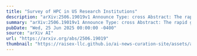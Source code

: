 ```yaml
---
title: "Survey of HPC in US Research Institutions"
description: "arXiv:2506.19019v1 Announce Type: cross Abstract: The rapid growth of AI, data-intensive science, and digital twin technologies has driven an unprecedented demand for high-performance computing (HPC) across the research ecosystem. While national laboratories and industrial hyperscalers have invested heavily in exascale and GPU-centric architectures, university-operated HPC systems remain comparatively under-resourced. This survey presents a comprehensive assessment of the HPC landscape across U.S. universities, benchmarking their capabilities against Department of Energy (DOE) leadership-class systems and industrial AI infrastructures. We examine over 50 premier research institutions, analyzing compute capacity, architectural design, governance models, and energy efficiency. Our findings reveal that university clusters, though vital for academic research, exhibit significantly lower growth trajectories (CAGR $approx$ 18%) than their national ($approx$ 43%) and industrial ($approx$ 78%) counterparts. The increasing skew toward GPU-dense AI workloads has widened the capability gap, highlighting the need for federated computing, idle-GPU harvesting, and cost-sharing models. We also identify emerging paradigms, such as decentralized reinforcement learning, as promising opportunities for democratizing AI training within campus environments. Ultimately, this work provides actionable insights for academic leaders, funding agencies, and technology partners to ensure more equitable and sustainable HPC access in support of national research priorities."
summary: "arXiv:2506.19019v1 Announce Type: cross Abstract: The rapid growth of AI, data-intensive science, and digital twin technologies has driven an unprecedented demand for high-performance computing (HPC) across the research ecosystem. While national laboratories and industrial hyperscalers have invested heavily in exascale and GPU-centric architectures, university-operated HPC systems remain comparatively under-resourced. This survey presents a comprehensive assessment of the HPC landscape across U.S. universities, benchmarking their capabilities against Department of Energy (DOE) leadership-class systems and industrial AI infrastructures. We examine over 50 premier research institutions, analyzing compute capacity, architectural design, governance models, and energy efficiency. Our findings reveal that university clusters, though vital for academic research, exhibit significantly lower growth trajectories (CAGR $approx$ 18%) than their national ($approx$ 43%) and industrial ($approx$ 78%) counterparts. The increasing skew toward GPU-dense AI workloads has widened the capability gap, highlighting the need for federated computing, idle-GPU harvesting, and cost-sharing models. We also identify emerging paradigms, such as decentralized reinforcement learning, as promising opportunities for democratizing AI training within campus environments. Ultimately, this work provides actionable insights for academic leaders, funding agencies, and technology partners to ensure more equitable and sustainable HPC access in support of national research priorities."
pubDate: "Wed, 25 Jun 2025 00:00:00 -0400"
source: "arXiv AI"
url: "https://arxiv.org/abs/2506.19019"
thumbnail: "https://raisex-llc.github.io/ai-news-curation-site/assets/arxiv.png"
---
```


